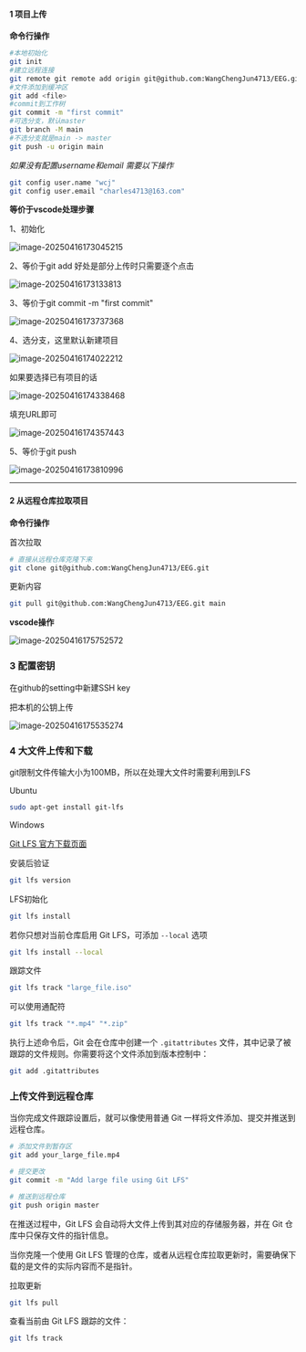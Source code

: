 #### 1 项目上传

**命令行操作**

```bash
#本地初始化
git init 
#建立远程连接
git remote git remote add origin git@github.com:WangChengJun4713/EEG.git
#文件添加到缓冲区
git add <file>
#commit到工作树
git commit -m "first commit"
#可选分支，默认master
git branch -M main
#不选分支就是main -> master
git push -u origin main
```

*如果没有配置username和email 需要以下操作*

```bash
git config user.name "wcj"
git config user.email "charles4713@163.com"
```

**等价于vscode处理步骤**

1、初始化

![image-20250416173045215](Imgs\image-20250416173045215.png)

2、等价于git add 好处是部分上传时只需要逐个点击

![image-20250416173133813](Imgs\image-20250416173133813.png)

3、等价于git commit -m "first commit"

![image-20250416173737368](Imgs\image-20250416173737368.png)

4、选分支，这里默认新建项目

![image-20250416174022212](Imgs\image-20250416174022212.png)

如果要选择已有项目的话

![image-20250416174338468](Imgs\image-20250416174338468.png)

填充URL即可

![image-20250416174357443](Imgs\image-20250416174357443.png)

5、等价于git push

![image-20250416173810996](Imgs\image-20250416173810996.png)

---



#### 2 从远程仓库拉取项目

**命令行操作**

首次拉取

```bash
# 直接从远程仓库克隆下来
git clone git@github.com:WangChengJun4713/EEG.git
```

更新内容

```bash
git pull git@github.com:WangChengJun4713/EEG.git main
```

**vscode操作**

![image-20250416175752572](Imgs\image-20250416175752572.png)

### 3 配置密钥

在github的setting中新建SSH key

把本机的公钥上传 

![image-20250416175535274](Imgs\image-20250416175535274.png)

### 4 大文件上传和下载

git限制文件传输大小为100MB，所以在处理大文件时需要利用到LFS

Ubuntu

```bash
sudo apt-get install git-lfs
```

Windows

 [Git LFS 官方下载页面](https://git-lfs.github.com/)

安装后验证

```bash
git lfs version
```

LFS初始化

```bash
git lfs install
```

若你只想对当前仓库启用 Git LFS，可添加 `--local` 选项

```bash
git lfs install --local
```

跟踪文件

```bash
git lfs track "large_file.iso"
```

可以使用通配符

```bash
git lfs track "*.mp4" "*.zip"
```

执行上述命令后，Git 会在仓库中创建一个 `.gitattributes` 文件，其中记录了被跟踪的文件规则。你需要将这个文件添加到版本控制中：

```bash
git add .gitattributes
```

### 上传文件到远程仓库

当你完成文件跟踪设置后，就可以像使用普通 Git 一样将文件添加、提交并推送到远程仓库。

```bash
# 添加文件到暂存区
git add your_large_file.mp4

# 提交更改
git commit -m "Add large file using Git LFS"

# 推送到远程仓库
git push origin master
```

在推送过程中，Git LFS 会自动将大文件上传到其对应的存储服务器，并在 Git 仓库中只保存文件的指针信息。



当你克隆一个使用 Git LFS 管理的仓库，或者从远程仓库拉取更新时，需要确保下载的是文件的实际内容而不是指针。

拉取更新

```bash
git lfs pull
```

查看当前由 Git LFS 跟踪的文件：

```bash
git lfs track
```
